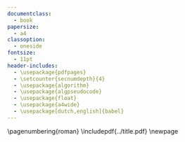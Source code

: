 ```yaml
---
documentclass:
  - book
papersize:
  - a4
classoption:
  - oneside
fontsize:
  - 11pt
header-includes:
  - \usepackage{pdfpages}
  - \setcounter{secnumdepth}{4}
  - \usepackage{algorithm}
  - \usepackage{algpseudocode}
  - \usepackage{float}
  - \usepackage{a4wide}
  - \usepackage[dutch,english]{babel}
---
```

\pagenumbering{roman}
\includepdf{../title.pdf}
\newpage
